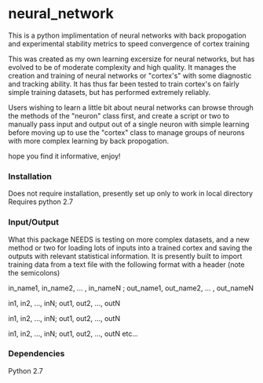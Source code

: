 # neural_network
This is a python implimentation of neural networks with back propogation 
and experimental stability metrics to speed convergence of cortex training

This was created as my own learning excersize for neural networks, but has
evolved to be of moderate complexity and high quality. It manages the 
creation and training of neural networks or "cortex's" with some diagnostic
and tracking ability. It has thus far been tested to train cortex's on fairly
simple training datasets, but has performed extremely reliably.

Users wishing to learn a little bit about neural networks can browse through
the methods of the "neuron" class first, and create a script or two to manually
pass input and output out of a single neuron with simple learning before moving 
up to use the "cortex" class to manage groups of neurons with more complex learning
by back propogation.

hope you find it informative, enjoy!

### Installation
Does not require installation, presently set up only to work in local directory
Requires python 2.7

### Input/Output
What this package NEEDS is testing on more complex datasets, and a new method or
two for loading lots of inputs into a trained cortex and saving the outputs with
relevant statistical information. It is presently built to import training data 
from a text file with the following format with a header (note the semicolons) 

in_name1, in_name2, ... , in_nameN ; out_name1, out_name2, ... , out_nameN

in1, in2, ..., inN; out1, out2, ..., outN 

in1, in2, ..., inN; out1, out2, ..., outN

in1, in2, ..., inN; out1, out2, ..., outN 
etc...

### Dependencies
Python 2.7



